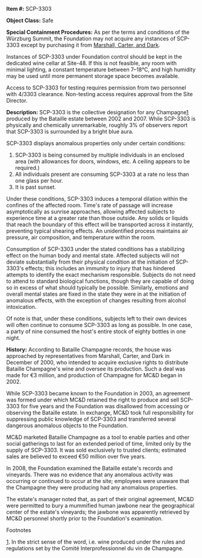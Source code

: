 **Item #:** SCP-3303

**Object Class:** Safe

**Special Containment Procedures:** As per the terms and conditions of the Würzburg Summit, the Foundation may not acquire any instances of SCP-3303 except by purchasing it from [Marshall, Carter, and Dark](http://www.scp-wiki.net/marshall-carter-and-dark-hub).

Instances of SCP-3303 under Foundation control should be kept in the dedicated wine cellar at Site-48. If this is not feasible, any room with minimal lighting, a constant temperature between 7–18°C, and high humidity may be used until more permanent storage space becomes available.

Access to SCP-3303 for testing requires permission from two personnel with 4/3303 clearance. Non-testing access requires approval from the Site Director.

**Description:** SCP-3303 is the collective designation for any Champagne[1](javascript:;) produced by the Bataille estate between 2002 and 2007. While SCP-3303 is physically and chemically unremarkable, roughly 3% of observers report that SCP-3303 is surrounded by a bright blue aura.

SCP-3303 displays anomalous properties only under certain conditions:

1.  SCP-3303 is being consumed by multiple individuals in an enclosed area (with allowances for doors, windows, etc. A ceiling appears to be required.)
2.  All individuals present are consuming SCP-3303 at a rate no less than one glass per hour.
3.  It is past sunset.

Under these conditions, SCP-3303 induces a temporal dilation within the confines of the affected room. Time's rate of passage will increase asymptotically as sunrise approaches, allowing affected subjects to experience time at a greater rate than those outside. Any solids or liquids that reach the boundary of this effect will be transported across it instantly, preventing typical shearing effects. An unidentified process maintains air pressure, air composition, and temperature within the room.

Consumption of SCP-3303 under the stated conditions has a stabilizing effect on the human body and mental state. Affected subjects will not deviate substantially from their physical condition at the initiation of SCP-3303's effects; this includes an immunity to injury that has hindered attempts to identify the exact mechanism responsible. Subjects do not need to attend to standard biological functions, though they are capable of doing so in excess of what should typically be possible. Similarly, emotions and overall mental states are fixed in the state they were in at the initiation of anomalous effects, with the exception of changes resulting from alcohol intoxication.

Of note is that, under these conditions, subjects left to their own devices will often continue to consume SCP-3303 as long as possible. In one case, a party of nine consumed the host's entire stock of eighty bottles in one night.

**History:** According to Bataille Champagne records, the house was approached by representatives from Marshall, Carter, and Dark in December of 2000, who intended to acquire exclusive rights to distribute Bataille Champagne's wine and oversee its production. Such a deal was made for €3 million, and production of Champagne for MC&D began in 2002.

While SCP-3303 became known to the Foundation in 2003, an agreement was formed under which MC&D retained the right to produce and sell SCP-3303 for five years and the Foundation was disallowed from accessing or observing the Bataille estate. In exchange, MC&D took full responsibility for suppressing public knowledge of SCP-3303 and transferred several dangerous anomalous objects to the Foundation.

MC&D marketed Bataille Champagne as a tool to enable parties and other social gatherings to last for an extended period of time, limited only by the supply of SCP-3303. It was sold exclusively to trusted clients; estimated sales are believed to exceed €50 million over five years.

In 2008, the Foundation examined the Bataille estate's records and vineyards. There was no evidence that any anomalous activity was occurring or continued to occur at the site; employees were unaware that the Champagne they were producing had any anomalous properties.

The estate's manager noted that, as part of their original agreement, MC&D were permitted to bury a mummified human jawbone near the geographical center of the estate's vineyards; the jawbone was apparently retrieved by MC&D personnel shortly prior to the Foundation's examination.

Footnotes

[1](javascript:;). In the strict sense of the word, i.e. wine produced under the rules and regulations set by the Comité Interprofessionnel du vin de Champagne.